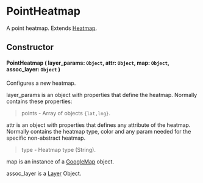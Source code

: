 # PointHeatmap
A point heatmap. Extends [Heatmap](/docs/docs/Layers/Heatmaps/Heatmap.md).

## Constructor

#### PointHeatmap ( layer_params: `Object`, attr: `Object`, map: `Object`, assoc_layer: `Object` )
 Configures a new heatmap.

 layer_params is an object with properties that define the heatmap. Normally contains these properties:

 > points - Array of objects `{lat,lng}`.

 attr is an object with properties that defines any attribute of the heatmap. Normally contains the heatmap type, color and any param needed for the specific non-abstract heatmap.

 > type - Heatmap type (String).

 map is an instance of a [GoogleMap](https://developers.google.com/maps/documentation/javascript/reference#Map) object.

 assoc_layer is a [Layer](/docs/docs/Layers/Layer.md) Object.